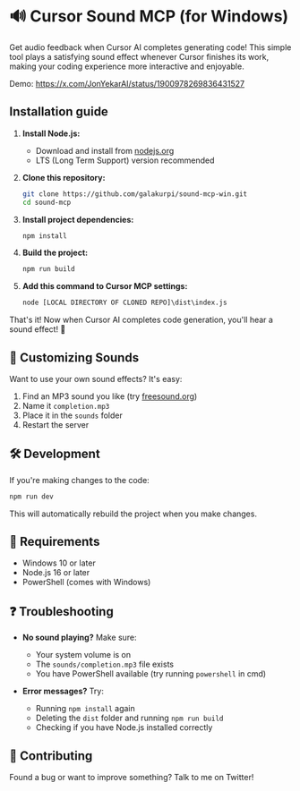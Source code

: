 # 🔊 Cursor Sound MCP (for Windows)

Get audio feedback when Cursor AI completes generating code! This simple tool plays a satisfying sound effect whenever Cursor finishes its work, making your coding experience more interactive and enjoyable.

Demo: https://x.com/JonYekarAI/status/1900978269836431527

## Installation guide

1. **Install Node.js:**
   - Download and install from [nodejs.org](https://nodejs.org/)
   - LTS (Long Term Support) version recommended

2. **Clone this repository:**
   ```bash
   git clone https://github.com/galakurpi/sound-mcp-win.git
   cd sound-mcp
   ```

3. **Install project dependencies:**
   ```bash
   npm install
   ```

4. **Build the project:**
   ```bash
   npm run build
   ```

5. **Add this command to Cursor MCP settings:**
   ```cmd
   node [LOCAL DIRECTORY OF CLONED REPO]\dist\index.js
   ```

That's it! Now when Cursor AI completes code generation, you'll hear a sound effect! 🎵

## 🎵 Customizing Sounds

Want to use your own sound effects? It's easy:

1. Find an MP3 sound you like (try [freesound.org](https://freesound.org))
2. Name it `completion.mp3`
3. Place it in the `sounds` folder
4. Restart the server

## 🛠️ Development

If you're making changes to the code:

```bash
npm run dev
```

This will automatically rebuild the project when you make changes.

## 📝 Requirements

- Windows 10 or later
- Node.js 16 or later
- PowerShell (comes with Windows)

## ❓ Troubleshooting

- **No sound playing?** Make sure:
  - Your system volume is on
  - The `sounds/completion.mp3` file exists
  - You have PowerShell available (try running `powershell` in cmd)

- **Error messages?** Try:
  - Running `npm install` again
  - Deleting the `dist` folder and running `npm run build`
  - Checking if you have Node.js installed correctly

## 🤝 Contributing

Found a bug or want to improve something? Talk to me on Twitter!